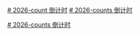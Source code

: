 [# 2026-count
倒计时](https://wangmeidong.github.io/2026-count/2026_count.html)
[# 2026-counts
倒计时](https://wangmeidong.github.io/2026-count/2026_counts.html)

[# 2026-counts
倒计时](https://wangmeidong.github.io/2026-count/2026_countts.html)
